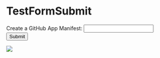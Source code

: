 # TestFormSubmit

<form action="https://github.com/organizations/dwhathaway/settings/apps/new?state=abc123" method="post">
 Create a GitHub App Manifest: <input type="text" name="manifest" id="manifest"><br>
 <input type="submit" value="Submit">
</form>
<script>
 input = document.getElementById("manifest")
 input.value = JSON.stringify({
   "name": "Octoapp",
   "url": "https://www.example.com",
   "hook_attributes": {
     "url": "https://example.com/github/events",
   },
   "redirect_url": "https://example.com/callback",
   "public": true,
   "default_permissions": {
     "issues": "write",
     "checks": "write"
   },
   "default_events": [
     "issues",
     "issue_comment",
     "check_suite",
     "check_run"
   ]
 })
</script>
<img src="https://www.google.com/url?sa=i&url=https%3A%2F%2Fgithub.com%2Flogos&psig=AOvVaw1_mOpcBISknVcXHQJMYRIz&ust=1602732331283000&source=images&cd=vfe&ved=0CAIQjRxqFwoTCMD7qqyRs-wCFQAAAAAdAAAAABAD"
onclick="alert('hello');" />
